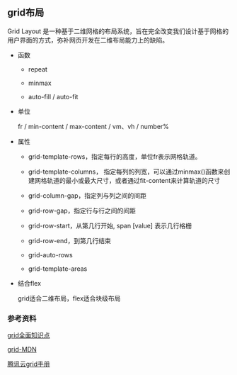 ## grid布局

Grid Layout 是一种基于二维网格的布局系统，旨在完全改变我们设计基于网格的用户界面的方式，弥补网页开发在二维布局能力上的缺陷。

* 函数

  - repeat

  - minmax

  - auto-fill / auto-fit

* 单位

  fr / min-content / max-content / vm、vh / number%  

* 属性

  - grid-template-rows，指定每行的高度，单位fr表示网格轨道。

  - grid-template-columns， 指定每列的列宽，可以通过minmax()函数来创建网格轨道的最小或最大尺寸，或者通过fit-content来计算轨道的尺寸

  - grid-column-gap，指定列与列之间的间距

  - grid-row-gap，指定行与行之间的间距

  - grid-row-start，从第几行开始, span [value] 表示几行格栅

  - grid-row-end，到第几行结束

  - grid-auto-rows

  - grid-template-areas

* 结合flex

  grid适合二维布局，flex适合块级布局

### 参考资料

[grid全面知识点](https://cloud.tencent.com/developer/section/1072106)

[grid-MDN](https://developer.mozilla.org/zh-CN/docs/Web/CSS/grid-row)

[腾讯云grid手册](https://cloud.tencent.com/developer/section/1072093)
